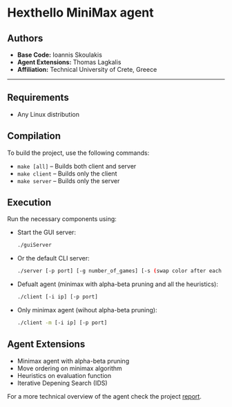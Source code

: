 # Hexthello MiniMax agent 

## Authors
- **Base Code:** Ioannis Skoulakis  
- **Agent Extensions:** Thomas Lagkalis  
- **Affiliation:** Technical University of Crete, Greece  

---

## Requirements
- Any Linux distribution

## Compilation
To build the project, use the following commands:

- `make [all]` – Builds both client and server
- `make client` – Builds only the client
- `make server` – Builds only the server

## Execution
Run the necessary components using:

- Start the GUI server:  
  ```bash
  ./guiServer

- Or the default CLI server:
  ```bash
  ./server [-p port] [-g number_of_games] [-s (swap color after each game)]

- Defualt agent (minimax with alpha-beta pruning and all the heuristics):
  ```bash
  ./client [-i ip] [-p port]

- Only minimax agent (wihout alpha-beta pruning):
  ```bash
  ./client -m [-i ip] [-p port]


## Agent Extensions

- Minimax agent with alpha-beta pruning 
- Move ordering on minimax algorithm
- Heuristics on evaluation function 
- Iterative Depening Search (IDS)

For a more technical overview of the agent check the project [report](https://github.com/ThomasLagkalis/HexThello-MiniMax-agent/blob/main/report.pdf).
